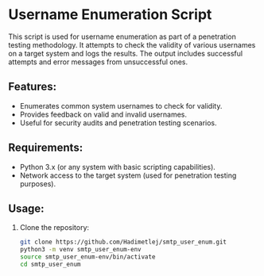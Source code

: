 # Username Enumeration Script

This script is used for username enumeration as part of a penetration testing methodology. It attempts to check the validity of various usernames on a target system and logs the results. The output includes successful attempts and error messages from unsuccessful ones. 

## Features:
- Enumerates common system usernames to check for validity.
- Provides feedback on valid and invalid usernames.
- Useful for security audits and penetration testing scenarios.

## Requirements:
- Python 3.x (or any system with basic scripting capabilities).
- Network access to the target system (used for penetration testing purposes).

## Usage:
1. Clone the repository:
   ```bash
   git clone https://github.com/Hadimetlej/smtp_user_enum.git
   python3 -m venv smtp_user_enum-env
   source smtp_user_enum-env/bin/activate
   cd smtp_user_enum
   
   
